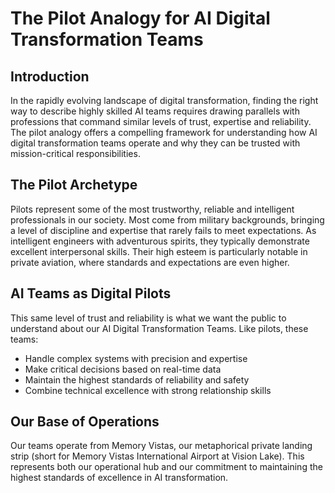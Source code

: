 # The Pilot Analogy for AI Digital Transformation Teams

## Introduction
In the rapidly evolving landscape of digital transformation, finding the right way to describe highly skilled AI teams requires drawing parallels with professions that command similar levels of trust, expertise and reliability. The pilot analogy offers a compelling framework for understanding how AI digital transformation teams operate and why they can be trusted with mission-critical responsibilities.

## The Pilot Archetype
Pilots represent some of the most trustworthy, reliable and intelligent professionals in our society. Most come from military backgrounds, bringing a level of discipline and expertise that rarely fails to meet expectations. As intelligent engineers with adventurous spirits, they typically demonstrate excellent interpersonal skills. Their high esteem is particularly notable in private aviation, where standards and expectations are even higher.

## AI Teams as Digital Pilots
This same level of trust and reliability is what we want the public to understand about our AI Digital Transformation Teams. Like pilots, these teams:
- Handle complex systems with precision and expertise
- Make critical decisions based on real-time data
- Maintain the highest standards of reliability and safety
- Combine technical excellence with strong relationship skills

## Our Base of Operations
Our teams operate from Memory Vistas, our metaphorical private landing strip (short for Memory Vistas International Airport at Vision Lake). This represents both our operational hub and our commitment to maintaining the highest standards of excellence in AI transformation.

